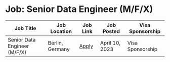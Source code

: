 # Job: Senior Data Engineer (M/F/X)

| Job Title | Job Location | Job Link | Job Posted | Visa Sponsorship |
| --- | --- | --- | --- | --- |
| Senior Data Engineer (M/F/X) | Berlin, Germany | [Apply](https://boards.eu.greenhouse.io/popcore/jobs/4019931101) | April 10, 2023 | Visa Sponsorship |
